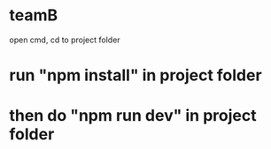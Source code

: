 # teamB
open cmd, cd to project folder
# run "npm install" in project folder
# then do "npm run dev"  in project folder
